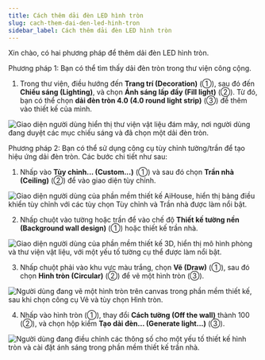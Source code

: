 ```yaml
---
title: Cách thêm dải đèn LED hình tròn
slug: cach-them-dai-den-led-hinh-tron
sidebar_label: Cách thêm dải đèn LED hình tròn
---
```


Xin chào, có hai phương pháp để thêm dải đèn LED hình tròn.

Phương pháp 1: Bạn có thể tìm thấy dải đèn tròn trong thư viện công cộng.

1. Trong thư viện, điều hướng đến **Trang trí (Decoration)** (①), sau đó đến **Chiếu sáng (Lighting)**, và chọn **Ánh sáng lấp đầy (Fill light)** (②). Từ đó, bạn có thể chọn **dải đèn tròn 4.0 (4.0 round light strip)** (③) để thêm vào thiết kế của mình.

![Giao diện người dùng hiển thị thư viện vật liệu đám mây, nơi người dùng đang duyệt các mục chiếu sáng và đã chọn một dải đèn tròn.](https://storage.googleapis.com/jegavn_kb/images/88629138-7a46-4e3a-952d-9008820c89dd.png)

Phương pháp 2: Bạn có thể sử dụng công cụ tùy chỉnh tường/trần để tạo hiệu ứng dải đèn tròn. Các bước chi tiết như sau:

1. Nhấp vào **Tùy chỉnh... (Custom...)** (①) và sau đó chọn **Trần nhà (Ceiling)** (②) để vào giao diện tùy chỉnh.

![Giao diện người dùng của phần mềm thiết kế AiHouse, hiển thị bảng điều khiển tùy chỉnh với các tùy chọn Tùy chỉnh và Trần nhà được làm nổi bật.](https://storage.googleapis.com/jegavn_kb/images/9ef6c208-f9c0-4c73-8bc9-ba62b1092ca9.png)

2. Nhấp chuột vào tường hoặc trần để vào chế độ **Thiết kế tường nền (Background wall design)** (①) hoặc thiết kế trần nhà.

![Giao diện người dùng của phần mềm thiết kế 3D, hiển thị mô hình phòng và thư viện vật liệu, với một yếu tố tường cụ thể được làm nổi bật.](https://storage.googleapis.com/jegavn_kb/images/2a99c11e-c592-4ad7-99a4-2ad88a853448.png)

3. Nhấp chuột phải vào khu vực màu trắng, chọn **Vẽ (Draw)** (①), sau đó chọn **Hình tròn (Circular)** (②) để vẽ một hình tròn (③).

![Người dùng đang vẽ một hình tròn trên canvas trong phần mềm thiết kế, sau khi chọn công cụ Vẽ và tùy chọn Hình tròn.](https://storage.googleapis.com/jegavn_kb/images/259a9ecc-9f01-4d1d-a2f0-fcce1a35630d.png)

4. Nhấp vào hình tròn (①), thay đổi **Cách tường (Off the wall)** thành 100 (②), và chọn hộp kiểm **Tạo dải đèn... (Generate light...)** (③).

![Người dùng đang điều chỉnh các thông số cho một yếu tố thiết kế hình tròn và cài đặt ánh sáng trong phần mềm thiết kế trần nhà.](https://storage.googleapis.com/jegavn_kb/images/f9a93261-5545-45e3-bf6c-8ed05db4757e.png)